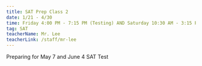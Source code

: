 ```yaml
---
title: SAT Prep Class 2
date: 1/21 - 4/30
time: Friday 4:00 PM - 7:15 PM (Testing) AND Saturday 10:30 AM - 3:15 PM (Class)
tag: SAT
teacherName: Mr. Lee
teacherLink: /staff/mr-lee
---
```

Preparing for May 7 and June 4 SAT Test